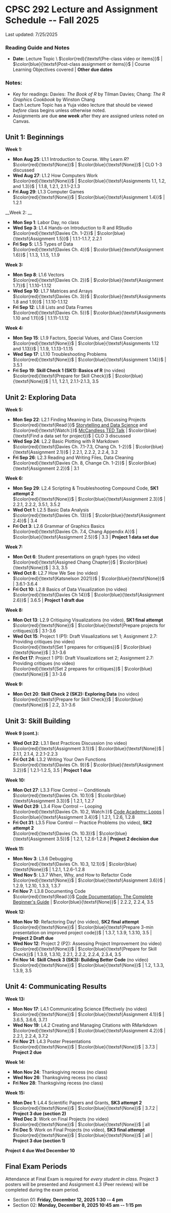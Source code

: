 # CPSC 292 Lecture and Assignment Schedule -- Fall 2025

Last updated: 7/25/2025

### Reading Guide and Notes

  
  -  __Date:__ Lecture Topic \ 
  $\color{red}{\textsf{Pre-class video or items}}$ | $\color{blue}{\textsf{Post-class assignment or items}}$ | Course Learning Objectives covered | __Other due dates__


### Notes: 

   - Key for readings: Davies: *The Book of R* by Tilman Davies; Chang: *The R Graphics Cookbook* by Winston Chang 
   - Each Lecture Topic has a Yuja video lecture that should be viewed *before* class begins unless otherwise noted.
   - Assignments are due __one week__ after they are assigned unless noted on Canvas. 

## Unit 1: Beginnings

__Week 1:__

  - __Mon Aug 25__: L1.1 Introduction to Course. Why Learn *R*? \
  $\color{red}{\textsf{None}}$ | $\color{blue}{\textsf{None}}$ | CLO 1-3 discussed
  - __Wed Aug 27__: L1.2 How Computers Work \
  $\color{red}{\textsf{None}}$ | $\color{blue}{\textsf{Assignments 1.1, 1.2, and 1.3}}$ | 1.1.8, 1.2.1, 2.1.1-2.1.3
  - __Fri Aug 29__: L1.3 Computer Games \
  $\color{red}{\textsf{None}}$ | $\color{blue}{\textsf{Assignment 1.4}}$ | 1.2.1

__Week 2: __
  
  - __Mon Sep 1__: Labor Day, no class
  - __Wed Sep 3__: L1.4 Hands-on Introduction to R and RStudio \
  $\color{red}{\textsf{Davies Ch. 1-2}}$ | $\color{blue}{\textsf{Assignment 1.5}}$ | 1.1.1-1.1.7, 2.2.1
  - __Fri Sep 5__: L1.5 Types of Data \
  $\color{red}{\textsf{Davies Ch. 4}}$ | $\color{blue}{\textsf{Assignment 1.6}}$ | 1.1.3, 1.1.5, 1.1.9

__Week 3:__

  - __Mon Sep 8__: L1.6 Vectors \
  $\color{red}{\textsf{Davies Ch. 2}}$ | $\color{blue}{\textsf{Assignment 1.7}}$ | 1.1.10-1.1.12
  - __Wed Sep 10__: L1.7 Matrices and Arrays \
  $\color{red}{\textsf{Davies Ch. 3}}$ | $\color{blue}{\textsf{Assignments 1.8 and 1.9}}$ | 1.1.10-1.1.12
  - __Fri Sep 12__: L1.8 Lists and Data Frames \
  $\color{red}{\textsf{Davies Ch. 5}}$ | $\color{blue}{\textsf{Assignments 1.10 and 1.11}}$ | 1.1.11-1.1.12

__Week 4:__

  - __Mon Sep 15__: L1.9 Factors, Special Values, and Class Coercion \
  $\color{red}{\textsf{None}}$ | $\color{blue}{\textsf{Assignments 1.12 and 1.13}}$ | 1.1.9, 1.1.13-1.1.15
  - __Wed Sep 17__: L1.10 Troubleshooting Problems \
  $\color{red}{\textsf{None}}$ | $\color{blue}{\textsf{Assignment 1.14}}$ | 3.5.1
  - __Fri Sep 19__: __Skill Check 1 (SK1): Basics of R__ (no video) \
  $\color{red}{\textsf{Prepare for Skill Check}}$ | $\color{blue}{\textsf{None}}$ | 1.1, 1.2.1, 2.1.1-2.1.3, 3.5

## Unit 2: Exploring Data

__Week 5:__

  - __Mon Sep 22__: L2.1 Finding Meaning in Data, Discussing Projects \
  $\color{red}{\textsf{Read:}}$ [Storytelling and Data Science](https://www.linkedin.com/pulse/storytelling-power-influence-data-science-tyler-byers/) and $\color{red}{\textsf{Watch:}}$ [McCandless TED Talk](https://www.ted.com/talks/david_mccandless_the_beauty_of_data_visualization) | $\color{blue}{\textsf{Find a data set for project}}$ | CLO 3 discussed
  - __Wed Sep 24__: L2.2 Basic Plotting with R Markdown \
  $\color{red}{\textsf{Davies Ch. 7.1-7.3, Chang Ch. 1-2}}$ | $\color{blue}{\textsf{Assignment 2.1}}$ | 2.2.1, 2.2.2, 2.2.4, 3.2
  - __Fri Sep 26__: L2.3 Reading and Writing Files, Data Cleaning \
  $\color{red}{\textsf{Davies Ch. 8, Change Ch. 1-2}}$ | $\color{blue}{\textsf{Assignment 2.2}}$ | 3.1
  
__Week 6:__

  - __Mon Sep 29__: L2.4 Scripting & Troubleshooting Compound Code, __SK1 attempt 2__ \
  $\color{red}{\textsf{None}}$ | $\color{blue}{\textsf{Assignment 2.3}}$ | 2.2.1, 2.2.2, 3.5.1, 3.5.2 
  - __Wed Oct 1__: L2.5 Basic Data Analysis \
  $\color{red}{\textsf{Davies Ch. 13}}$ | $\color{blue}{\textsf{Assignment 2.4}}$ | 3.4
  - __Fri Oct 3__: L2.6 Grammar of Graphics Basics \
  $\color{red}{\textsf{Davies Ch. 7.4, Chang Appendix A}}$ | $\color{blue}{\textsf{Assignment 2.5}}$ | 3.3 | __Project 1 data set due__
  
__Week 7:__

  - __Mon Oct 6__: Student presentations on graph types (no video) \
  $\color{red}{\textsf{Assigned Chang Chapter}}$ | $\color{blue}{\textsf{None}}$ | 3.3, 3.5
  - __Wed Oct 8__: L2.7 How We See (no video) \
  $\color{red}{\textsf{Katsnelson 2021}}$ | $\color{blue}{\textsf{None}}$ | 3.6.1-3.6.4
  - __Fri Oct 10__: L2.8 Basics of Data Visualization (no video) \
  $\color{red}{\textsf{Davies Ch 14}}$ | $\color{blue}{\textsf{Assignment 2.6}}$ | 3.6.5 | __Project 1 draft due__
  
__Week 8:__

  - __Mon Oct 13__: L2.9 Critiquing Visualizations (no video),  __SK1 final attempt__ \
  $\color{red}{\textsf{None}}$ | $\color{blue}{\textsf{Prepare projects for critiques}}$ | 3.1-3.6 
  - __Wed Oct 15__: Project 1 (P1): Draft Visualizations set 1; Assignment 2.7: Providing critiques (no video) \
  $\color{red}{\textsf{Set 1 prepares for critiques}}$ | $\color{blue}{\textsf{None}}$ | 3.1-3.6
  - __Fri Oct 17__: Project 1 (P1): Draft Visualizations set 2; Assignment 2.7: Providing critiques (no video) \
  $\color{red}{\textsf{Set 2 prepares for critiques}}$ | $\color{blue}{\textsf{None}}$ | 3.1-3.6

__Week 9:__

  - __Mon Oct 20__: __Skill Check 2 (SK2): Exploring Data__ (no video) \
  $\color{red}{\textsf{Prepare for Skill Check}}$ | $\color{blue}{\textsf{None}}$ | 2.2, 3.1-3.6


## Unit 3: Skill Building

__Week 9 (cont.):__

  - __Wed Oct 22__: L3.1 Best Practices Discussion (no video) \
  $\color{red}{\textsf{Assignment 3.1}}$ | $\color{blue}{\textsf{None}}$ | 2.1.1, 2.1.4, 2.2.1-2.2.3
  - __Fri Oct 24__: L3.2 Writing Your Own Functions \
  $\color{red}{\textsf{Davies Ch. 9}}$ | $\color{blue}{\textsf{Assignment 3.2}}$ | 1.2.1-1.2.5, 3.5 | __Project 1 due__

__Week 10:__

  - __Mon Oct 27__: L3.3 Flow Control -- Conditionals \
  $\color{red}{\textsf{Davies Ch. 10.1}}$ | $\color{blue}{\textsf{Assignment 3.3}}$ | 1.2.1, 1.2.7
  - __Wed Oct 29__: L3.4 Flow Control -- Looping \
  $\color{red}{\textsf{Davies Ch. 10.2, Watch:}}$ [Code Academy: Loops](https://www.youtube.com/watch?v=wxds6MAtUQ0) | $\color{blue}{\textsf{Assignment 3.4}}$ | 1.2.1, 1.2.6, 1.2.8
  - __Fri Oct 31__: L3.5 Flow Control -- Practice Problems (no video), __SK2 attempt 2__ \
  $\color{red}{\textsf{Davies Ch. 10.3}}$ | $\color{blue}{\textsf{Assignment 3.5}}$ | 1.2.1, 1.2.6-1.2.8 | __Project 2 decision due__

__Week 11:__

  - __Mon Nov 3__: L3.6 Debugging \
  $\color{red}{\textsf{Davies Ch. 10.3, 12.1}}$ | $\color{blue}{\textsf{None}}$ | 1.2.1, 1.2.6-1.2.8
  - __Wed Nov 5__: L3.7 When, Why, and How to Refactor Code \
  $\color{red}{\textsf{None}}$ | $\color{blue}{\textsf{Assignment 3.6}}$ | 1.2.9, 1.2.10, 1.3.3, 1.3.7
  - __Fri Nov 7__: L3.8 Documenting Code \
  $\color{red}{\textsf{Read:}}$ [Code Documentation: The Complete Beginner's Guide](https://blog.submain.com/code-documentation-the-complete-beginners-guide/) | $\color{blue}{\textsf{None}}$ | 2.2.2, 2.2.4, 3.5

__Week 12:__

  - __Mon Nov 10__: Refactoring Day! (no video), __SK2 final attempt__  \
  $\color{red}{\textsf{None}}$ | $\color{blue}{\textsf{Prepare 3-min presentation on improved project code}}$ | 1.3.7, 1.3.9, 1.3.10, 3.5 | __Project 2 Draft due__
  - __Wed Nov 12__: Project 2 (P2): Assessing Project Improvement (no video) \
  $\color{red}{\textsf{None}}$ | $\color{blue}{\textsf{Prepare for Skill Check}}$ | 1.3.9, 1.3.10, 2.2.1, 2.2.2, 2.2.4, 2.3.4, 3.5 
  - __Fri Nov 14__: __Skill Check 3 (SK3): Building Better Code__ (no video) \
  $\color{red}{\textsf{None}}$ | $\color{blue}{\textsf{None}}$ | 1.2, 1.3.3, 1.3.9, 3.5

## Unit 4: Communicating Results

__Week 13:__

  - __Mon Nov 17__: L4.1 Communicating Science Effectively (no video) \
  $\color{red}{\textsf{None}}$ | $\color{blue}{\textsf{Assignment 4.1}}$ | 3.6.5, 3.6.6, 3.7.1
  - __Wed Nov 19__: L4.2 Creating and Managing Citations with RMarkdown \
  $\color{red}{\textsf{None}}$ | $\color{blue}{\textsf{Assignment 4.2}}$ | 2.2.1, 2.2.4, 3.7.2
  - __Fri Nov 21__: L4.3 Poster Presentations \
  $\color{red}{\textsf{None}}$ | $\color{blue}{\textsf{None}}$ | 3.7.3 | __Project 2 due__

__Week 14:__

  - __Mon Nov 24__: Thanksgiving recess (no class)
  - __Wed Nov 26__: Thanksgiving recess (no class)
  - __Fri Nov 28__: Thanksgiving recess (no class)
  
__Week 15:__

  - __Mon Dec 1__: L4.4 Scientific Papers and Grants, __SK3 attempt 2__ \
  $\color{red}{\textsf{None}}$ | $\color{blue}{\textsf{None}}$ | 3.7.2 | __Project 3 due (section 2)__
  - __Wed Dec 3__: Work on Final Projects (no video) \
  $\color{red}{\textsf{None}}$ | $\color{blue}{\textsf{None}}$ | all
  - __Fri Dec 5__: Work on Final Projects (no video), __SK3 final attempt__  \
  $\color{red}{\textsf{None}}$ | $\color{blue}{\textsf{None}}$ | all | __Project 3 due (section 1)__
  
__Project 4 due Wed December 10__
  
## Final Exam Periods

Attendance at Final Exam is required for *every student in class.* Project 3 posters will be presented and Assignment 4.3 (Peer reviews) will be completed during the exam period.

  - Section 01: __Friday, December 12, 2025 1:30 -- 4 pm__
  - Section 02: __Monday, December 8, 2025 10:45 am -- 1:15 pm__

